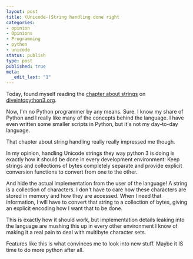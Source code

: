 ```yaml
---
layout: post
title: (Unicode-)String handling done right
categories:
- opinion
- Opinions
- Programming
- python
- unicode
status: publish
type: post
published: true
meta:
  _edit_last: "1"
---
```

Today, found myself reading the <a href="http://diveintopython3.org/strings.html">chapter about strings</a> on <a href="http://diveintopython3.org">diveintopython3.org</a>.

Now, I'm no Python programmer by any means. Sure. I know my share of Python and I really like many of the concepts behind the language. I have even written some smaller scripts in Python, but it's not my day-to-day language.

That chapter about string handling really really impressed me though.

In my opinion, handling Unicode strings they way python 3 is doing is exactly how it should be done in every development environment: Keep strings and collections of bytes completely separate and provide explicit conversion functions to convert from one to the other.

And hide the actual implementation from the user of the language! A string is a collection of characters. I don't have to care how these characters are stored in memory and how they are accessed. When I need that information, I will have to convert that string to a collection of bytes, giving an explicit encoding how I want that to be done.

This is exactly how it should work, but implementation details leaking into the language are mushing this up in every other environment I know of making it a real pain to deal with multibyte character sets.

Features like this is what convinces me to look into new stuff. Maybe it IS time to do more python after all.
